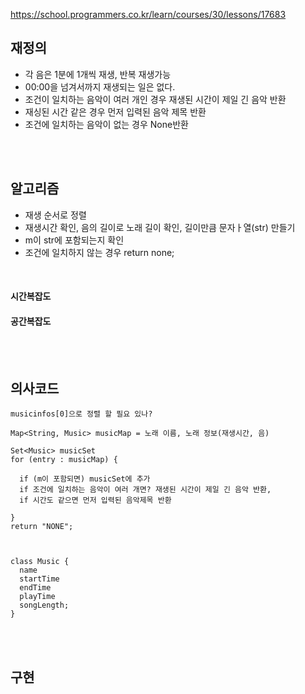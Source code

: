 https://school.programmers.co.kr/learn/courses/30/lessons/17683


## 재정의
- 각 음은 1분에 1개씩 재생, 반복 재생가능
- 00:00을 넘겨서까지 재생되는 일은 없다.
- 조건이 일치하는 음악이 여러 개인 경우 재생된 시간이 제일 긴 음악 반환
- 재싱된 시간 같은 경우 먼저 입력된 음악 제목 반환
- 조건에 일치하는 음악이 없는 경우 None반환

<br><br>

## 알고리즘
- 재생 순서로 정렬
- 재생시간 확인, 음의 길이로 노래 길이 확인, 길이만큼 문자ㅏ열(str) 만들기
- m이 str에 포함되는지 확인
- 조건에 일치하지 않는 경우 return none;

<br>

#### 시간복잡도
#### 공간복잡도

<br><br>

## 의사코드
```
musicinfos[0]으로 정렬 할 필요 있나?

Map<String, Music> musicMap = 노래 이름, 노래 정보(재생시간, 음)

Set<Music> musicSet
for (entry : musicMap) {

  if (m이 포함되면) musicSet에 추가
  if 조건에 일치하는 음악이 여러 개면? 재생된 시간이 제일 긴 음악 반환,
  if 시간도 같으면 먼저 입력된 음악제목 반환 

}
return "NONE";



class Music {
  name
  startTime
  endTime
  playTime
  songLength;
}
```



<br><br>

## 구현





